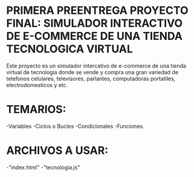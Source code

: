 # PRIMERA PREENTREGA PROYECTO FINAL: SIMULADOR INTERACTIVO DE E-COMMERCE DE UNA TIENDA TECNOLOGICA VIRTUAL

Este proyecto es un simulador intercativo de e-commerce de una tienda virtual de tecnologia donde se vende y compra una gran variedad de telefonos celulares, televisores, parlantes, computadoras portatiles, electrodomesticos y etc.

# TEMARIOS:

-Variables
-Ciclos o Bucles
-Condicionales
-Funciones.

# ARCHIVOS A USAR:

-"index.html"
-"tecnologia.js"
